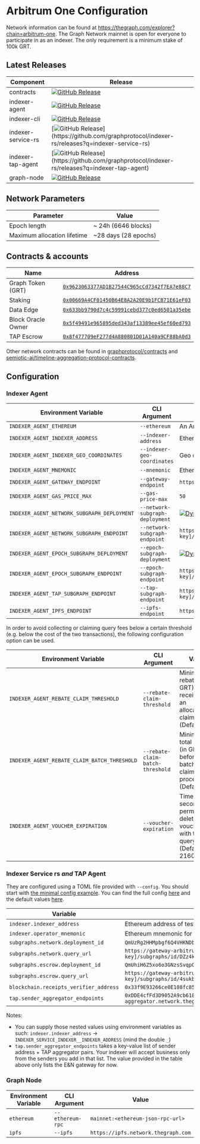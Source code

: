 # Arbitrum One Configuration

Network information can be found at https://thegraph.com/explorer?chain=arbitrum-one. The Graph Network mainnet is open for everyone to participate in as an indexer. The only requirement is a minimum stake of 100k GRT.

## Latest Releases

| Component          | Release                                                                            |
| ------------------ | ---------------------------------------------------------------------------------- |
| contracts          | [![GitHub Release](https://img.shields.io/github/v/release/graphprotocol/contracts)](https://github.com/graphprotocol/contracts/releases)          |
| indexer-agent      | [![GitHub Release](https://img.shields.io/github/v/release/graphprotocol/indexer)](https://github.com/graphprotocol/indexer/releases)           |
| indexer-cli        | [![GitHub Release](https://img.shields.io/github/v/release/graphprotocol/indexer)](https://github.com/graphprotocol/indexer/releases)            |
| indexer-service-rs | [![GitHub Release](https://img.shields.io/github/v/release/graphprotocol/indexer-rs?filter=indexer-service-rs-*)](https://github.com/graphprotocol/indexer-rs/releases?q=indexer-service-rs) |
| indexer-tap-agent  | [![GitHub Release](https://img.shields.io/github/v/release/graphprotocol/indexer-rs?filter=indexer-tap-agent-*)](https://github.com/graphprotocol/indexer-rs/releases?q=indexer-tap-agent) |
| graph-node         | [![GitHub Release](https://img.shields.io/github/v/release/graphprotocol/graph-node)](https://github.com/graphprotocol/graph-node/releases)         |

## Network Parameters

| Parameter                   | Value                 |
| --------------------------- | --------------------  |
| Epoch length                | ~ 24h (6646 blocks)   |
| Maximum allocation lifetime | ~28 days (28 epochs)  |

## Contracts & accounts

| Name               | Address                                                                                                                |
| ------------------ | ---------------------------------------------------------------------------------------------------------------------- |
| Graph Token (GRT)  | [`0x9623063377AD1B27544C965cCd7342f7EA7e88C7`](https://arbiscan.io/address/0x9623063377AD1B27544C965cCd7342f7EA7e88C7) |
| Staking            | [`0x00669A4CF01450B64E8A2A20E9b1FCB71E61eF03`](https://arbiscan.io/address/0x00669A4CF01450B64E8A2A20E9b1FCB71E61eF03) |
| Data Edge          | [`0x633bb9790d7c4c59991cebd377c0ed6501a35ebe`](https://arbiscan.io/address/0x633bb9790d7c4c59991cebd377c0ed6501a35ebe) |
| Block Oracle Owner | [`0x5f49491e965895ded343af13389ee45ef60ed793`](https://arbiscan.io/address/0x5f49491e965895ded343af13389ee45ef60ed793) |
| TAP Escrow         | [`0x8f477709eF277d4A880801D01A140a9CF88bA0d3`](https://arbiscan.io/address/0x8f477709eF277d4A880801D01A140a9CF88bA0d3) |

Other network contracts can be found in [graphprotocol/contracts](https://github.com/graphprotocol/contracts/blob/dev/addresses.json#L752) and 
[semiotic-ai/timeline-aggregation-protocol-contracts](https://github.com/semiotic-ai/timeline-aggregation-protocol-contracts/blob/main/addresses.json).

## Configuration

### Indexer Agent

| Environment Variable                        | CLI Argument                    | Value                                                                                                                     |
|---------------------------------------------|---------------------------------| ------------------------------------------------------------------------------------------------------------------------- |
| `INDEXER_AGENT_ETHEREUM`                    | `--ethereum`                    | An Arbitrum mainnet node/provider                                                                                         |
| `INDEXER_AGENT_INDEXER_ADDRESS`             | `--indexer-address`             | Ethereum address of mainnet indexer                                                                                       |
| `INDEXER_AGENT_INDEXER_GEO_COORDINATES`     | `--indexer-geo-coordinates`     | Geo coordinates of mainnet indexer infrastructure                                                                         |
| `INDEXER_AGENT_MNEMONIC`                    | `--mnemonic`                    | Ethereum mnemonic for mainnet operator                                                                                    |
| `INDEXER_AGENT_GATEWAY_ENDPOINT`            | `--gateway-endpoint`            | `https://gateway-arbitrum.network.thegraph.com/`                                                                          |
| `INDEXER_AGENT_GAS_PRICE_MAX`               | `--gas-price-max`               | `50`                                                                                                                      |
| `INDEXER_AGENT_NETWORK_SUBGRAPH_DEPLOYMENT` | `--network-subgraph-deployment` | [![Dynamic JSON Badge](https://img.shields.io/badge/dynamic/json?url=https%3A%2F%2Fthegraph.com%2Fexplorer%2F_next%2Fdata%2F5PBypsdmUEy39BcWLsyp0%2Fsubgraphs%2FDZz4kDTdmzWLWsV373w2bSmoar3umKKH9y82SUKr5qmp.json%3Fview%3DAbout%26chain%3Darbitrum-one%26id%3DDZz4kDTdmzWLWsV373w2bSmoar3umKKH9y82SUKr5qmp&query=%24.pageProps.subgraph.currentVersion.subgraphDeployment.ipfsHash&label=deployment-id)](https://thegraph.com/explorer/subgraphs/DZz4kDTdmzWLWsV373w2bSmoar3umKKH9y82SUKr5qmp)   |
| `INDEXER_AGENT_NETWORK_SUBGRAPH_ENDPOINT`   | `--network-subgraph-endpoint`   | `https://gateway-arbitrum.network.thegraph.com/api/[api-key]/subgraphs/id/DZz4kDTdmzWLWsV373w2bSmoar3umKKH9y82SUKr5qmp`   |
| `INDEXER_AGENT_EPOCH_SUBGRAPH_DEPLOYMENT`   | `--epoch-subgraph-deployment`   | [![Dynamic JSON Badge](https://img.shields.io/badge/dynamic/json?url=https%3A%2F%2Fthegraph.com%2Fexplorer%2F_next%2Fdata%2F5PBypsdmUEy39BcWLsyp0%2Fsubgraphs%2F4KFYqUWRTZQ9gn7GPHC6YQ2q15chJfVrX43ezYcwkgxB.json%3Fview%3DAbout%26chain%3Darbitrum-one%26id%3D4KFYqUWRTZQ9gn7GPHC6YQ2q15chJfVrX43ezYcwkgxB&query=%24.pageProps.subgraph.currentVersion.subgraphDeployment.ipfsHash&label=deployment-id)](https://thegraph.com/explorer/subgraphs/4KFYqUWRTZQ9gn7GPHC6YQ2q15chJfVrX43ezYcwkgxB)   |
| `INDEXER_AGENT_EPOCH_SUBGRAPH_ENDPOINT`     | `--epoch-subgraph-endpoint`     | `https://gateway-arbitrum.network.thegraph.com/api/[api-key]/subgraphs/id/4KFYqUWRTZQ9gn7GPHC6YQ2q15chJfVrX43ezYcwkgxB`   |
| `INDEXER_AGENT_TAP_SUBGRAPH_ENDPOINT` | `--tap-subgraph-endpoint` | `https://gateway-arbitrum.network.thegraph.com/api/[api-key]/subgraphs/id/4sukbNVTzGELnhdnpyPqsf1QqtzNHEYKKmJkgaT8z6M1` |
| `INDEXER_AGENT_IPFS_ENDPOINT` | `--ipfs-endpoint` | `https://ipfs.io/` |


In order to avoid collecting or claiming query fees below a certain threshold
(e.g. below the cost of the two transactions), the following configuration
option can be used.

| Environment Variable                         | CLI Argument                      | Value                                                                                     |
| -------------------------------------------- | --------------------------------- | ----------------------------------------------------------------------------------------- |
| `INDEXER_AGENT_REBATE_CLAIM_THRESHOLD`       | `--rebate-claim-threshold`        | Minimum rebate (in GRT) received for an allocation to claim (Default: 1)                |
| `INDEXER_AGENT_REBATE_CLAIM_BATCH_THRESHOLD` | `--rebate-claim-batch-threshold`  | Minimum total rebates (in GRT) before a batched claim is processed (Default: 5)        |
| `INDEXER_AGENT_VOUCHER_EXPIRATION`           | `--voucher-expiration`            | Time (in seconds) to permanently delete vouchers with too few query fees  (Default: 2160) |

### Indexer Service rs *and* TAP Agent

They are configured using a TOML file provided with `--config`. You should start with [the minimal config example](https://github.com/graphprotocol/indexer-rs/blob/main/config/minimal-config-example.toml). You can find the full config [here](https://github.com/graphprotocol/indexer-rs/blob/main/config/maximal-config-example.toml) and the default values 
[here](https://github.com/graphprotocol/indexer-rs/blob/main/config/default_values.toml).

| Variable                               | Value                                                                                                                   |
| -------------------------------------- | ----------------------------------------------------------------------------------------------------------------------- |
| `indexer.indexer_address`              | Ethereum address of testnet indexer                                                                                     |
| `indexer.operator_mnemonic`            | Ethereum mnemonic for testnet operator                                                                                  |
| `subgraphs.network.deployment_id`      | `QmUzRg2HHMpbgf6Q4VHKNDbtBEJnyp5JWCh2gUX9AV6jXv`                                                                        |
| `subgraphs.network.query_url`          | `https://gateway-arbitrum.network.thegraph.com/api/[api-key]/subgraphs/id/DZz4kDTdmzWLWsV373w2bSmoar3umKKH9y82SUKr5qmp` |
| `subgraphs.escrow.deployment_id`       | `QmUhiH6Z5xo6o3GNzsSvqpGKLmCt6w5WzKQ1yHk6C8AA8S`                                                                        |
| `subgraphs.escrow.query_url`           | `https://gateway-arbitrum.network.thegraph.com/api/[api-key]/subgraphs/id/4sukbNVTzGELnhdnpyPqsf1QqtzNHEYKKmJkgaT8z6M1` |
| `blockchain.receipts_verifier_address` | `0x33f9E93266ce0E108fc85DdE2f71dab555A0F05a`                                                                            |
| `tap.sender_aggregator_endpoints`      | `0xDDE4cfFd3D9052A9cb618fC05a1Cd02be1f2F467 = https://tap-aggregator.network.thegraph.com`                              |

Notes:
- You can supply those nested values using environment variables as such: `indexer.indexer_address` -> `INDEXER_SERVICE_INDEXER__INDEXER_ADDRESS` (mind the double `_`)
- `tap.sender_aggregator_endpoints` takes a key-value list of sender address + TAP aggregator pairs. Your indexer will accept business only from the senders you add in
  that list. The value provided in the table above only lists the E&N gateway for now.

### Graph Node

| Environment Variable | CLI Argument     | Value                               |
| -------------------- | ---------------- | ----------------------------------- |
| `ethereum`           | `--ethereum-rpc` | `mainnet:<ethereum-json-rpc-url>`   |
| `ipfs`               | `--ipfs`         | `https://ipfs.network.thegraph.com` |
